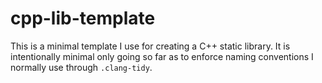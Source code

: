 # cpp-lib-template

This is a minimal template I use for creating a C++ static library.
It is intentionally minimal only going so far as to enforce naming conventions I normally use through `.clang-tidy`.
